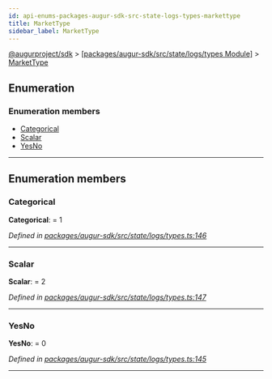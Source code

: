 ```yaml
---
id: api-enums-packages-augur-sdk-src-state-logs-types-markettype
title: MarketType
sidebar_label: MarketType
---
```


[@augurproject/sdk](api-readme.md) > [[packages/augur-sdk/src/state/logs/types Module]](api-modules-packages-augur-sdk-src-state-logs-types-module.md) > [MarketType](api-enums-packages-augur-sdk-src-state-logs-types-markettype.md)

## Enumeration

### Enumeration members

* [Categorical](api-enums-packages-augur-sdk-src-state-logs-types-markettype.md#categorical)
* [Scalar](api-enums-packages-augur-sdk-src-state-logs-types-markettype.md#scalar)
* [YesNo](api-enums-packages-augur-sdk-src-state-logs-types-markettype.md#yesno)

---

## Enumeration members

<a id="categorical"></a>

###  Categorical

**Categorical**:  = 1

*Defined in [packages/augur-sdk/src/state/logs/types.ts:146](https://github.com/AugurProject/augur/blob/0ea8996003/packages/augur-sdk/src/state/logs/types.ts#L146)*

___
<a id="scalar"></a>

###  Scalar

**Scalar**:  = 2

*Defined in [packages/augur-sdk/src/state/logs/types.ts:147](https://github.com/AugurProject/augur/blob/0ea8996003/packages/augur-sdk/src/state/logs/types.ts#L147)*

___
<a id="yesno"></a>

###  YesNo

**YesNo**:  = 0

*Defined in [packages/augur-sdk/src/state/logs/types.ts:145](https://github.com/AugurProject/augur/blob/0ea8996003/packages/augur-sdk/src/state/logs/types.ts#L145)*

___

